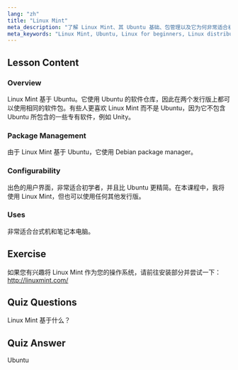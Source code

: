 ```yaml
---
lang: "zh"
title: "Linux Mint"
meta_description: "了解 Linux Mint、其 Ubuntu 基础、包管理以及它为何非常适合初学者。探索其功能以及如何立即开始使用！"
meta_keywords: "Linux Mint, Ubuntu, Linux for beginners, Linux distribution, Linux tutorial, Debian package manager, Linux guide"
---
```


## Lesson Content

### Overview

Linux Mint 基于 Ubuntu。它使用 Ubuntu 的软件仓库，因此在两个发行版上都可以使用相同的软件包。有些人更喜欢 Linux Mint 而不是 Ubuntu，因为它不包含 Ubuntu 所包含的一些专有软件，例如 Unity。

### Package Management

由于 Linux Mint 基于 Ubuntu，它使用 Debian package manager。

### Configurability

出色的用户界面，非常适合初学者，并且比 Ubuntu 更精简。在本课程中，我将使用 Linux Mint，但也可以使用任何其他发行版。

### Uses

非常适合台式机和笔记本电脑。

## Exercise

如果您有兴趣将 Linux Mint 作为您的操作系统，请前往安装部分并尝试一下：<http://linuxmint.com/>

## Quiz Questions

Linux Mint 基于什么？

## Quiz Answer

Ubuntu
